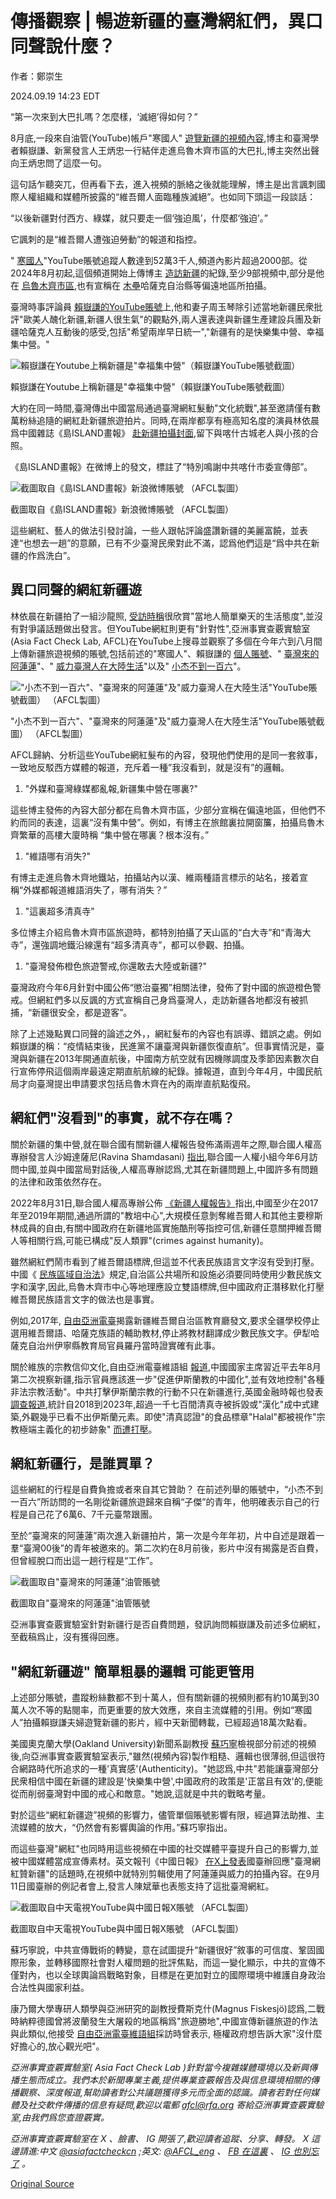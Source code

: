 # 傳播觀察 | 暢遊新疆的臺灣網紅們，異口同聲說什麼？

作者：鄭崇生

2024.09.19 14:23 EDT

“第一次來到大巴扎嗎？怎麼樣，‘滅絕’得如何？”

8月底,一段來自油管(YouTube)帳戶"寒國人" [遊覽新疆的視頻內容](https://youtu.be/Fwn5w5O9KyA?t=51),博主和臺灣學者賴嶽謙、新黨發言人王炳忠一行結伴走進烏魯木齊市區的大巴扎,博主突然出聲向王炳忠問了這麼一句。

這句話乍聽突兀，但再看下去，進入視頻的脈絡之後就能理解，博主是出言諷刺國際人權組織和媒體所披露的“維吾爾人面臨種族滅絕”。也如同下頭這一段談話：

“以後新疆對付西方、綠媒，就只要走一個‘強迫風’，什麼都‘強迫’。”

它諷刺的是“維吾爾人遭強迫勞動”的報道和指控。

" [寒國人](https://www.youtube.com/@user-jf1ro3lv8o)"YouTube賬號追蹤人數達到52萬3千人,頻道內影片超過2000部。從2024年8月初起,這個頻道開始上傳博主 [造訪新疆](https://youtu.be/Fwn5w5O9KyA?si=RcbGPCPWmEKWNnWN)的紀錄,至少9部視頻中,部分是他在 [烏魯木齊市區](https://www.youtube.com/watch?v=8XyWW5Q_fWY),也有宣稱在 [木壘](https://www.youtube.com/watch?v=vqhM9E-CVU4)哈薩克自治縣等偏遠地區所拍攝。

臺灣時事評論員 [賴嶽謙的YouTube賬號](https://youtu.be/bOWx_Omwslk?si=JYklSX4wxO8bPTYp)上,他和妻子周玉琴除引述當地新疆民衆批評"歐美人醜化新疆,新疆人很生氣"的觀點外,兩人還表達與新疆生產建設兵團及新疆哈薩克人互動後的感受,包括"希望兩岸早日統一","新疆有的是快樂集中營、幸福集中營。"

![賴嶽謙在Youtube上稱新疆是"幸福集中營"（賴嶽謙YouTube賬號截圖）](images/7L3DKAP5YAR3UWEYRWT6Q6BGQU.png)

賴嶽謙在Youtube上稱新疆是"幸福集中營"（賴嶽謙YouTube賬號截圖）

大約在同一時間,臺灣傳出中國當局通過臺灣網紅髮動"文化統戰",甚至邀請僅有數萬粉絲追隨的網紅赴新疆旅遊拍片。同時,在兩岸都享有極高知名度的演員林依晨爲中國雜誌《島ISLAND畫報》 [赴新疆拍攝封面](https://archive.ph/iF4Ac),留下與喀什古城老人與小孩的合照。

《島ISLAND畫報》在微博上的發文，標註了“特別鳴謝中共喀什市委宣傳部”。

![截圖取自《島ISLAND畫報》新浪微博賬號 （AFCL製圖）](images/J2UH2KA3P6Y32Q3R3XOJJNT6PA.png)

截圖取自《島ISLAND畫報》新浪微博賬號 （AFCL製圖）

這些網紅、藝人的做法引發討論，一些人跟帖評論盛讚新疆的美麗富饒，並表達“也想去一趟”的意願，已有不少臺灣民衆對此不滿，認爲他們這是“爲中共在新疆的作爲洗白”。

## 異口同聲的網紅新疆遊

林依晨在新疆拍了一組沙龍照, [受訪時稱](https://archive.ph/XrpSx)很欣賞"當地人簡單樂天的生活態度",並沒有對爭議話題做出發言。但YouTube網紅則更有"針對性",亞洲事實查覈實驗室(Asia Fact Check Lab, AFCL)在YouTube上搜尋並觀察了多個在今年六到八月間上傳新疆旅遊視頻的賬號,包括前述的"寒國人"、賴嶽謙的 [個人賬號](https://www.youtube.com/watch?v=bOWx_Omwslk&t=2348s)、" [臺灣來的阿蓮蓮](https://youtu.be/CUrov0EUpOY?si=k9I_rJgsOkvzfBpq)"、" [威力臺灣人在大陸生活](https://youtu.be/SbFtykOvB1c?si=pA_duEhHS4mhL81Q)"以及" [小杰不到一百六](https://www.youtube.com/watch?v=v-65kEOr0lI&t=0s)"。

!["小杰不到一百六"、"臺灣來的阿蓮蓮"及"威力臺灣人在大陸生活"YouTube賬號截圖） （AFCL製圖）](images/BLWITU36SXIUB3SNOJ4E7N7M54.png)

"小杰不到一百六"、"臺灣來的阿蓮蓮"及"威力臺灣人在大陸生活"YouTube賬號截圖） （AFCL製圖）

AFCL歸納、分析這些YouTube網紅髮布的內容，發現他們使用的是同一套敘事，一致地反駁西方媒體的報道，充斥着一種”我沒看到，就是沒有”的邏輯。

1. "外媒和臺灣綠媒都亂報,新疆集中營在哪裏?"

這些博主發佈的內容大部分都在烏魯木齊市區，少部分宣稱在偏遠地區，但他們不約而同的表達，這裏“沒有集中營”。例如，有博主在旅館裏拉開窗簾，拍攝烏魯木齊繁華的高樓大廈時稱 “集中營在哪裏？根本沒有。”

1. "維語哪有消失?"

有博主走進烏魯木齊地鐵站，拍攝站內以漢、維兩種語言標示的站名，接着宣稱“外媒都報道維語消失了，哪有消失？”

1. "這裏超多清真寺"

多位博主介紹烏魯木齊市區旅遊時，都特別拍攝了天山區的“白大寺”和“青海大寺”，還強調地鐵沿線還有“超多清真寺”，都可以參觀、拍攝。

1. "臺灣發佈橙色旅遊警戒,你還敢去大陸或新疆?"

臺灣政府今年6月針對中國公佈“懲治臺獨”相關法律，發佈了對中國的旅遊橙色警戒。但網紅們多以反諷的方式宣稱自己身爲臺灣人，走訪新疆各地都沒有被抓捕，“新疆很安全，都是遊客”。

除了上述幾點異口同聲的論述之外，，網紅髮布的內容也有誤導、錯誤之處。例如賴嶽謙的稱：“疫情結束後，民進黨不讓臺灣與新疆恢復直航”。但事實情況是，臺灣與新疆在2013年開通直航後，中國南方航空就有因機隊調度及季節因素數次自行宣佈停飛這個兩岸最遠定期直航航線的紀錄。據報道，直到今年4月，中國民航局才向臺灣提出申請要求包括烏魯木齊在內的兩岸直航點復飛。

## 網紅們"沒看到"的事實，就不存在嗎？

關於新疆的集中營,就在聯合國有關新疆人權報告發佈滿兩週年之際,聯合國人權高專辦發言人沙姆達薩尼(Ravina Shamdasani) [指出](https://news.un.org/en/story/2024/08/1153621),聯合國一人權小組今年6月訪問中國,並與中國當局對話後,人權高專辦認爲,尤其在新疆問題上,中國許多有問題的法律和政策依然存在。

2022年8月31日,聯合國人權高專辦公佈 [《新疆人權報告》](https://www.ohchr.org/sites/default/files/documents/countries/2022-08-31/ANNEX_A.pdf)指出,中國至少在2017年至2019年期間,通過所謂的"教培中心",大規模任意剝奪維吾爾人和其他主要穆斯林成員的自由,有關中國政府在新疆地區實施酷刑等指控可信,新疆任意關押維吾爾人等相關行爲,可能已構成"反人類罪"(crimes against humanity)。

雖然網紅們鬧市看到了維吾爾語標牌,但這並不代表民族語言文字沒有受到打壓。中國《 [民族區域自治法](https://www.gjxfj.gov.cn/gjxfj/xxgk/fgwj/flfg/webinfo/2016/03/1460585590001366.htm)》規定,自治區公共場所和設施必須要同時使用少數民族文字和漢字,因此,烏魯木齊市中心等地理應設立雙語標牌,但中國政府正潛移默化打壓維吾爾民族語言文字的做法也是事實。

例如,2017年, [自由亞洲電臺](https://www.rfa.org/mandarin/yataibaodao/shaoshuminzu/ql1-10132017100200.html)揭露新疆維吾爾自治區教育廳發文,要求全疆學校停止選用維吾爾語、哈薩克族語的輔助教材,停止將教材翻譯成少數民族文字。伊犁哈薩克自治州伊寧縣教育局官員羅丹當時證實確有此事。

關於維族的宗教信仰文化,自由亞洲電臺維語組 [報道](https://www.rfa.org/english/news/uyghur/xi-jinping-visit-08282023165401.html),中國國家主席習近平去年8月第二次視察新疆,指示官員應該進一步"促進伊斯蘭教的中國化",並有效地控制"各種非法宗教活動"。中共打擊伊斯蘭宗教的行動不只在新疆進行,英國金融時報也發表 [調查報道](https://ig.ft.com/china-mosques/),統計自2018到2023年,超過一千七百間清真寺被拆毀或"漢化"成中式建築,外觀幾乎已看不出伊斯蘭元素。即使"清真認證"的食品標章"Halal"都被視作"宗教極端主義化的初步跡象" [而遭打壓](https://www.taisounds.com/news/content/84/94245)。

## 網紅新疆行，是誰買單？

這些網紅的行程是自費負擔或者來自其它贊助？ 在前述列舉的賬號中，“小杰不到一百六”所訪問的一名剛從新疆旅遊歸來自稱“子傑”的青年，他明確表示自己的行程是自己花了6萬6、7千元臺幣跟團。

至於“臺灣來的阿蓮蓮”兩次進入新疆拍片，第一次是今年年初，片中自述是跟着一羣“臺灣00後”的青年被邀來的。第二次約在8月前後，影片中沒有揭露是否自費，但曾經脫口而出這一趟行程是“工作”。

![截圖取自"臺灣來的阿蓮蓮"油管賬號](images/NHP53WXT4YPAAYONI2VVFAV7D4.png)

截圖取自"臺灣來的阿蓮蓮"油管賬號

亞洲事實查覈實驗室針對新疆行是否自費問題，發訊詢問賴嶽謙及前述多位網紅，至截稿爲止，沒有獲得回應。

## "網紅新疆遊" 簡單粗暴的邏輯 可能更管用

上述部分賬號，盡蹤粉絲數都不到十萬人，但有關新疆的視頻則都有約10萬到30萬人次不等的點閱率，而更重要的放大效應，來自主流媒體的引用。例如“寒國人”拍攝賴嶽謙夫婦遊覽新疆的影片，經中天新聞轉載，已經超過18萬次點看。

美國奧克蘭大學(Oakland University)新聞系副教授 [蘇巧寧](https://oakland.edu/cj/faculty/su/)檢視部分前述的視頻後,向亞洲事實查覈實驗室表示,"雖然(視頻內容)製作粗糙、邏輯也很薄弱,但這很符合網路時代所追求的一種'真實感'(Authenticity)。"她認爲,中共"若能讓臺灣部分民衆相信中國在新疆的建設是'快樂集中營',中國政府的政策是'正當且有效'的,便能從而削弱臺灣對中國的戒心和敵意。"她說,這就是中共的戰略考量。

對於這些“網紅新疆遊”視頻的影響力，儘管單個賬號影響有限，經過算法助推、主流媒體的放大，“仍然會有影響輿論的作用。”蘇巧寧指出。

而這些臺灣"網紅"也同時用這些視頻在中國的社交媒體平臺提升自己的影響力,並被中國媒體當成宣傳素材。英文報刊《中國日報》 [在X上發表](https://x.com/ChinaDaily/status/1834198419633734137)國臺辦回應"臺灣網紅贊新疆"的話題時,在視頻中就特別剪輯使用了阿蓮蓮與威力的拍攝內容。在9月11日國臺辦的例記者會上,發言人陳斌華也表態支持了這批臺灣網紅。

![截圖取自中天電視YouTube與中國日報X賬號 （AFCL製圖）](images/TFPLLGETTODEUEJ7KQ4EEPTLBE.png)

截圖取自中天電視YouTube與中國日報X賬號 （AFCL製圖）

蘇巧寧說，中共宣傳戰術的轉變，意在試圖提升“新疆很好”敘事的可信度、鞏固國際形象，並轉移國際社會對人權問題的批評焦點，而這一變化顯示，中共的宣傳不僅對內，也以全球輿論爲戰略對象，目標是在更加對立的國際環境中維護自身政治合法性與國家利益。

康乃爾大學專研人類學與亞洲研究的副教授費斯克什(Magnus Fiskesjö)認爲,二戰時納粹德國曾將波蘭發生大屠殺的地區稱爲"旅遊勝地",中國宣傳新疆旅遊的作法與此類似,他接受 [自由亞洲電臺維語組](https://www.rfa.org/english/news/uyghur/china-borrowing-nazis-genocide-tourism-practices-xinjiang-08272024162026.html)採訪時曾表示, 極權政府想告訴大家"沒什麼好擔心的,放心觀光吧"。

*亞洲事實查覈實驗室(* *Asia Fact Check Lab* *)針對當今複雜媒體環境以及新興傳播生態而成立。我們本於新聞專業主義,提供專業查覈報告及與信息環境相關的傳播觀察、深度報道,幫助讀者對公共議題獲得多元而全面的認識。讀者若對任何媒體及社交軟件傳播的信息有疑問,歡迎以電郵* *afcl@rfa.org* *寄給亞洲事實查覈實驗室,由我們爲您查證覈實。*

*亞洲事實查覈實驗室在* *X* *、臉書、* *IG* *開張了,歡迎讀者追蹤、分享、轉發。* *X* *這邊請進:中文*  [*@asiafactcheckcn*](https://twitter.com/asiafactcheckcn)  *;英文:*  [*@AFCL\_eng*](https://twitter.com/AFCL_eng)  *、*  [*FB* *在這裏*](https://www.facebook.com/asiafactchecklabcn)  *、*  [*IG* *也別忘了*](https://www.instagram.com/asiafactchecklab/)  *。*



[Original Source](https://www.rfa.org/mandarin/shishi-hecha/hc-taiwan-tourists-talk-about-xinjiang-09192024141259.html)